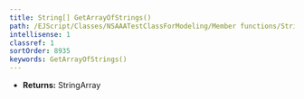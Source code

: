 ```yaml
---
title: String[] GetArrayOfStrings()
path: /EJScript/Classes/NSAAATestClassForModeling/Member functions/String[] GetArrayOfStrings()
intellisense: 1
classref: 1
sortOrder: 8935
keywords: GetArrayOfStrings()
---
```



* **Returns:** StringArray


